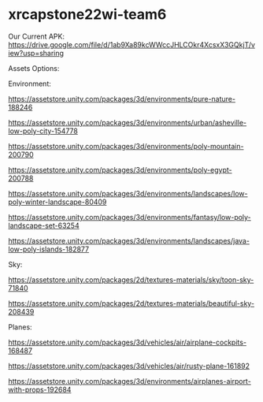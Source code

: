 # xrcapstone22wi-team6

Our Current APK:
https://drive.google.com/file/d/1ab9Xa89kcWWccJHLCOkr4XcsxX3GQkjT/view?usp=sharing

Assets Options:

Environment:

https://assetstore.unity.com/packages/3d/environments/pure-nature-188246

https://assetstore.unity.com/packages/3d/environments/urban/asheville-low-poly-city-154778

https://assetstore.unity.com/packages/3d/environments/poly-mountain-200790

https://assetstore.unity.com/packages/3d/environments/poly-egypt-200788

https://assetstore.unity.com/packages/3d/environments/landscapes/low-poly-winter-landscape-80409

https://assetstore.unity.com/packages/3d/environments/fantasy/low-poly-landscape-set-63254

https://assetstore.unity.com/packages/3d/environments/landscapes/java-low-poly-islands-182877


Sky:

https://assetstore.unity.com/packages/2d/textures-materials/sky/toon-sky-71840

https://assetstore.unity.com/packages/2d/textures-materials/beautiful-sky-208439

Planes:

https://assetstore.unity.com/packages/3d/vehicles/air/airplane-cockpits-168487

https://assetstore.unity.com/packages/3d/vehicles/air/rusty-plane-161892

https://assetstore.unity.com/packages/3d/environments/airplanes-airport-with-props-192684
